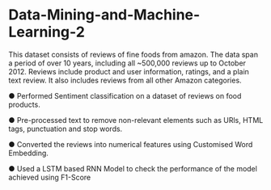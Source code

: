 # Data-Mining-and-Machine-Learning-2

This dataset consists of reviews of fine foods from amazon. The data span a period of over 10 years, including all ~500,000 reviews up to October 2012. Reviews include product and user information, ratings, and a plain text review. It also includes reviews from all other Amazon categories.

● Performed Sentiment classification on a dataset of reviews on food products. 

● Pre-processed text to remove non-relevant elements such as URls, HTML tags, punctuation and stop words. 

● Converted the reviews into numerical features using Customised Word Embedding.

● Used a LSTM based RNN Model to check the performance of the model achieved using F1-Score
